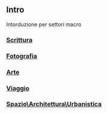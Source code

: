 ## Intro
Intorduzione per settori macro

### [Scrittura]()

### [Fotografia]()

### [Arte]()

### [Viaggio]()

### [Spazio\Architettura\Urbanistica]()
